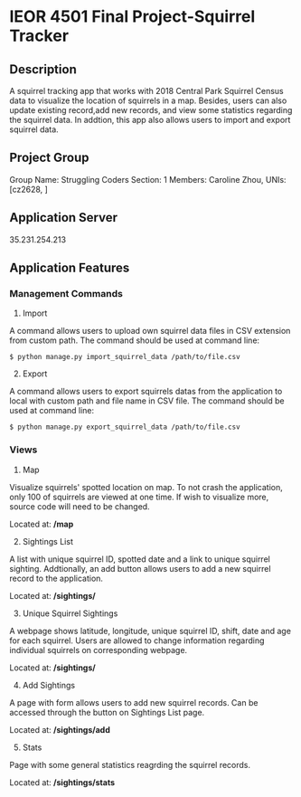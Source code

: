 # IEOR 4501 Final Project-Squirrel Tracker

## Description
A squirrel tracking app that works with 2018 Central Park Squirrel Census data to visualize the location of squirrels in a map. Besides, users can also update existing record,add new records, and view some statistics regarding the squirrel data. In addtion, this app also allows users to import and export squirrel data.

## Project Group
Group Name: Struggling Coders
Section: 1
Members: Caroline Zhou, 
UNIs: [cz2628, ]

## Application Server
35.231.254.213

## Application Features
### Management Commands
1. Import

A command allows users to upload own squirrel data files in CSV extension from custom path. The command should be used at command line:

```$ python manage.py import_squirrel_data /path/to/file.csv```

2. Export

A command allows users to export squirrels datas from the application to local with custom path and file name in CSV file. The command should be used at command line:

```$ python manage.py export_squirrel_data /path/to/file.csv```

### Views
1. Map 

Visualize squirrels' spotted location on map. To not crash the application, only 100 of squirrels are viewed at one time. If wish to visualize more, source code will need to be changed.

Located at: **/map**

2. Sightings List

A list with unique squirrel ID, spotted date and a link to unique squirrel sighting. Addtionally, an add button allows users to add a new squirrel record to the application.

Located at: **/sightings/**

3. Unique Squirrel Sightings

A webpage shows latitude, longitude, unique squirrel ID, shift, date and age for each squirrel. Users are allowed to change information regarding individual squirrels on corresponding webpage.

Located at: **/sightings/<unique-squirrel-id>**

4. Add Sightings

A page with form allows users to add new squirrel records. Can be accessed through the button on Sightings List page.

Located at: **/sightings/add**

5. Stats

Page with some general statistics reagrding the squirrel records.

Located at: **/sightings/stats**
